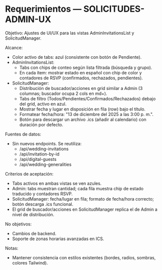 # Requerimientos — SOLICITUDES-ADMIN-UX

Objetivo: Ajustes de UI/UX para las vistas AdminInvitationsList y SolicitudManager.

Alcance:
- Color activo de tabs: azul (consistente con botón de Pendiente).
- AdminInvitationsList:
  - Tabs con chips de conteo según lista filtrada (búsqueda y grupo).
  - En cada ítem: mostrar estado en español con chip de color y contadores de RSVP (confirmados, rechazados, pendientes).
- SolicitudManager:
  - Distribución de buscador/acciones en grid similar a Admin (3 columnas; buscador ocupa 2 cols en md+).
  - Tabs de filtro (Todos/Pendientes/Confirmados/Rechazados) debajo del grid, activo en azul.
  - Mostrar fecha y lugar en disposición en fila (row) bajo el título.
  - Formatear fecha/hora: "13 de diciembre del 2025 a las 3:00 p. m.".
  - Botón para descargar un archivo .ics (añadir al calendario) con duración por defecto.

Fuentes de datos:
- Sin nuevos endpoints. Se reutiliza:
  - /api/wedding-invitations
  - /api/invitation-by-id
  - /api/digital-guests
  - /api/wedding-generalities

Criterios de aceptación:
- Tabs activos en ambas vistas se ven azules.
- Admin: tabs muestran cantidad; cada fila muestra chip de estado traducido y contadores RSVP.
- SolicitudManager: fecha/lugar en fila; formato de fecha/hora correcto; botón descarga .ics funcional.
- El grid de buscador/acciones en SolicitudManager replica el de Admin a nivel de distribución.

No objetivos:
- Cambios de backend.
- Soporte de zonas horarias avanzadas en ICS.

Notas:
- Mantener consistencia con estilos existentes (bordes, radios, sombras, colores Tailwind).